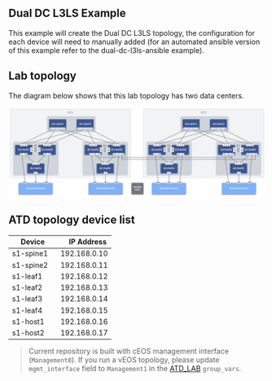 ## Dual DC L3LS Example

This example will create the Dual DC L3LS topology, the configuration for each device will need to manually added (for an automated ansible version of this example refer to the dual-dc-l3ls-ansible example).

## Lab topology

The diagram below shows that this lab topology has two data centers. 

<p align="center">
  <img src="/docs/imgs/dual-dc-l3ls.png" alt="Lab Topology" width="600"/>
</p>

## ATD topology device list

| Device | IP Address |
| ------ | ------------ |
| s1-spine1 |192.168.0.10 |
| s1-spine2 |192.168.0.11 |
| s1-leaf1  |192.168.0.12 |
| s1-leaf2  |192.168.0.13 |
| s1-leaf3  |192.168.0.14 |
| s1-leaf4  |192.168.0.15 |
| s1-host1  |192.168.0.16 |
| s1-host2  |192.168.0.17 |

> Current repository is built with cEOS management interface (`Management0`). If you run a vEOS topology, please update `mgmt_interface` field to `Management1` in the [ATD_LAB](./atd-inventory/group_vars/ATD_LAB.yml) `group_vars`.


